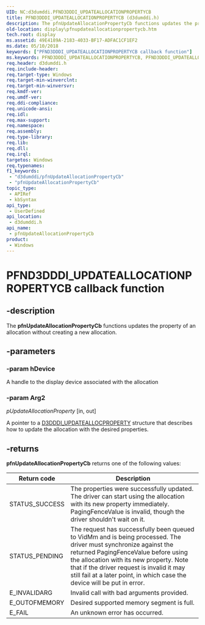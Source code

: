 ```yaml
---
UID: NC:d3dumddi.PFND3DDDI_UPDATEALLOCATIONPROPERTYCB
title: PFND3DDDI_UPDATEALLOCATIONPROPERTYCB (d3dumddi.h)
description: The pfnUpdateAllocationPropertyCb functions updates the property of an allocation without creating a new allocation.
old-location: display\pfnupdateallocationpropertycb.htm
tech.root: display
ms.assetid: 49E4189A-2183-4033-BF17-ADFAC1CF1EF2
ms.date: 05/10/2018
keywords: ["PFND3DDDI_UPDATEALLOCATIONPROPERTYCB callback function"]
ms.keywords: PFND3DDDI_UPDATEALLOCATIONPROPERTYCB, PFND3DDDI_UPDATEALLOCATIONPROPERTYCB callback, d3dumddi/pfnUpdateAllocationPropertyCb, display.pfnupdateallocationpropertycb, pfnUpdateAllocationPropertyCb, pfnUpdateAllocationPropertyCb callback function [Display Devices]
req.header: d3dumddi.h
req.include-header: 
req.target-type: Windows
req.target-min-winverclnt: 
req.target-min-winversvr: 
req.kmdf-ver: 
req.umdf-ver: 
req.ddi-compliance: 
req.unicode-ansi: 
req.idl: 
req.max-support: 
req.namespace: 
req.assembly: 
req.type-library: 
req.lib: 
req.dll: 
req.irql: 
targetos: Windows
req.typenames: 
f1_keywords:
 - "d3dumddi/pfnUpdateAllocationPropertyCb"
 - "pfnUpdateAllocationPropertyCb"
topic_type:
 - APIRef
 - kbSyntax
api_type:
 - UserDefined
api_location:
 - d3dumddi.h
api_name:
 - pfnUpdateAllocationPropertyCb
product:
 - Windows
---
```


# PFND3DDDI_UPDATEALLOCATIONPROPERTYCB callback function

## -description

The <b>pfnUpdateAllocationPropertyCb</b> functions updates the property of an allocation without creating a new allocation.

## -parameters

### -param hDevice

A handle to the display device associated with the allocation

### -param Arg2

*pUpdateAllocationProperty* [in, out]

A pointer to a <a href="https://docs.microsoft.com/windows-hardware/drivers/ddi/d3dukmdt/ns-d3dukmdt-d3dddi_updateallocproperty">D3DDDI_UPDATEALLOCPROPERTY</a> structure that describes how to update the allocation with the desired properties.

## -returns

<b>pfnUpdateAllocationPropertyCb</b> returns one of the following values:

|Return code|Description|
|--- |--- |
|STATUS_SUCCESS|The properties were successfully updated. The driver can start using the allocation with its new property immediately. PagingFenceValue is invalid, though the driver shouldn't wait on it.|
|STATUS_PENDING|The request has successfully been queued to VidMm and is being processed. The driver must synchronize against the returned PagingFenceValue before using the allocation with its new property. Note that if the driver request is invalid it may still fail at a later point, in which case the device will be put in error.|
|E_INVALIDARG|Invalid call with bad arguments provided.|
|E_OUTOFMEMORY|Desired supported memory segment is full.|
|E_FAIL|An unknown error has occurred.|

